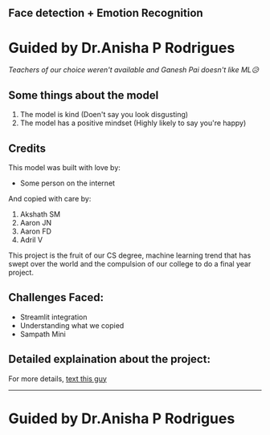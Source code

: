 ## Face detection + Emotion Recognition 
# Guided by Dr.Anisha P Rodrigues
*Teachers of our choice weren't available and Ganesh Pai doesn't like ML😥*  

Some things about the model  
---
1. The model is kind (Doen't say you look disgusting)
2. The model has a positive mindset (Highly likely to say you're happy)

Credits
---

This model was built with love by:
- Some person on the internet

And copied with care by:  
1. Akshath SM
2. Aaron JN
3. Aaron FD
4. Adril V

This project is the fruit of our CS degree, machine learning trend that has swept over the world and the compulsion of our college to do a final year project.  

Challenges Faced:
---
- Streamlit integration
- Understanding what we copied
- Sampath Mini

Detailed explaination about the project:
---
For more details, [text this guy](https://gemini.google.com/app)

---
# Guided by Dr.Anisha P Rodrigues




